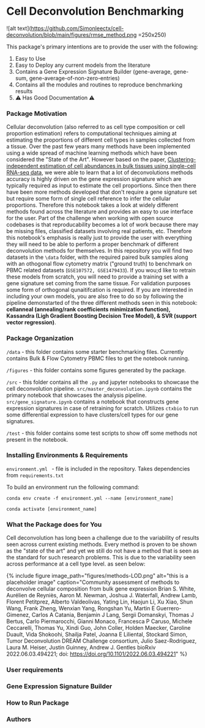 # Cell Deconvolution Benchmarking

![alt text](https://github.com/Simonleectx/cell-deconvolution/blob/main/figures/rmse_method.png =250x250)

This package's primary intentions are to provide the user with the following:

1. Easy to Use
2. Easy to Deploy any current models from the literature
3. Contains a Gene Expression Signature Builder (gene-average, gene-sum, gene-average-of-non-zero-entries)
4. Contains all the modules and routines to reproduce benchmarking results
5. ⚠️ Has Good Documentation ⚠️

### Package Motivation

Cellular deconvolution (also referred to as cell type composition or cell proportion estimation) refers to computational techniques aiming at estimating the proportions of different cell types in samples collected from a tissue. Over the past few years many methods have been implemented using a wide spread of machine learning methods which have been considered the "State of the Art". However based on the paper, [Clustering-independent estimation of cell abundances in bulk tissues using single-cell RNA-seq data](https://www.biorxiv.org/content/10.1101/2023.02.06.527318v1.full.pdf), we were able to learn that a lot of deconvolutions methods accuracy is highly driven on the gene expression signature which are typically required as input to estimate the cell proportions. Since then there have been more methods developed that don't require a gene signature set but require some form of single cell reference to infer the cellular proportions. Therefore this notebook takes a look at widely different methods found across the literature and provides an easy to use interface for the user. Part of the challenge when working with open source codebases is that reproducability becomes a lot of work because there may be missing files, classified datasets involving real patients, etc. Therefore this notebook's emphasis is really just to provide the user with everything they will need to be able to perform a proper benchmark of different deconvolution methods for themselves. In this repository you will find two datasets in the `\data` folder, with the required paired bulk samples along with an othogonal flow cytometry matrix ("ground truth) to benchmark on PBMC related datasets (`GSE107572, GSE1479433`). If you wou;d like to retrain these models from scratch, you will need to provide a training set with a gene signature set coming from the same tissue. For validation purposes some form of orthogonal qunaitifcation is required. If you are interested in including your own models, you are also free to do so by following the pipeline demonstarted of the three different methods seen in this notebook: **cellanneal (annealing/rank coefficients minimization function), Kassandra (Ligh Gradient Boosting Decision Tree Model), & SVR (support vector regression)**. 

### Package Organization

```/data``` - this folder contains some starter benchmarking files. Currently contains Bulk & Flow Cytometry PBMC files to get the notebook running. 

```/figures``` - this folder contains some figures generated by the package. 

```/src``` - this folder contains all the `.py` and jupyter notebooks to showcase the cell deconvolution pipeline. `src/master_deconvolution.ipynb` contains the primary notebook that showcases the analysis pipeline. `src/gene_signature.ipynb` contains a notebook that constructs gene expression signatures in case of retraining for scratch. Utilizes `ctxbio` to run some differential expression to have clusters/cell types for our gene signatures. 

```/test``` - this folder contains some test scripts to show off some methods not present in the notebook. 

### Installing Environments & Requirements

```environment.yml ``` - file is included in the repository. Takes dependencies from ```requirements.txt```

To build an environment run the following command:

```conda env create -f environment.yml --name [environment_name] ```

```conda activate [environment_name]```

### What the Package does for You

Cell deconvolution has long been a challenge due to the variability of results seen across current existing methods. Every method is proven to be shown as the "state of the art" and yet we still do not have a method that is seen as the standard for such research problems. This is due to the variability seen across performance at a cell type level. as seen below:

{% include figure image_path="figures/methods-LOD.png" alt="this is a placeholder image" caption="Community assessment of methods to deconvolve cellular composition from bulk gene expression Brian S. White, Aurélien de Reyniès, Aaron M. Newman, Joshua J. Waterfall, Andrew Lamb, Florent Petitprez, Alberto Valdeolivas, Yating Lin, Haojun Li, Xu Xiao, Shun Wang, Frank Zheng, Wenxian Yang, Rongshan Yu, Martin E Guerrero-Gimenez, Carlos A Catania, Benjamin J Lang, Sergii Domanskyi, Thomas J Bertus, Carlo Piermarocchi, Gianni Monaco, Francesca P Caruso, Michele Ceccarelli, Thomas Yu, Xindi Guo, John Coller, Holden Maecker, Caroline Duault, Vida Shokoohi, Shailja Patel, Joanna E Liliental, Stockard Simon, Tumor Deconvolution DREAM Challenge consortium, Julio Saez-Rodriguez, Laura M. Heiser, Justin Guinney, Andrew J. Gentles
bioRxiv 2022.06.03.494221; doi: https://doi.org/10.1101/2022.06.03.494221" %}



### User requirements

### Gene Expression Signature Builder

### How to Run Package

### Authors



